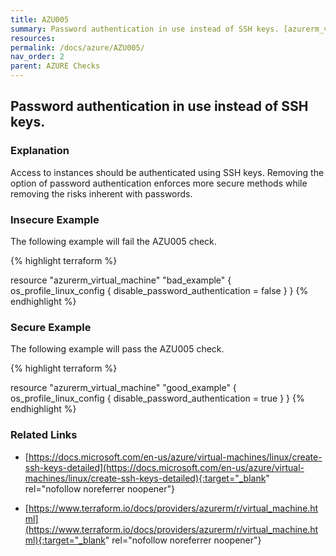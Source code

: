 ```yaml
---
title: AZU005
summary: Password authentication in use instead of SSH keys. [azurerm_virtual_machine] 
resources: 
permalink: /docs/azure/AZU005/
nav_order: 2
parent: AZURE Checks
---
```


## Password authentication in use instead of SSH keys.

### Explanation


Access to instances should be authenticated using SSH keys. Removing the option of password authentication enforces more secure methods while removing the risks inherent with passwords.



### Insecure Example

The following example will fail the AZU005 check.

{% highlight terraform %}

resource "azurerm_virtual_machine" "bad_example" {
	os_profile_linux_config {
		disable_password_authentication = false
	}
}
{% endhighlight %}



### Secure Example

The following example will pass the AZU005 check.

{% highlight terraform %}

resource "azurerm_virtual_machine" "good_example" {
	os_profile_linux_config {
		disable_password_authentication = true
	}
}
{% endhighlight %}


### Related Links


- [https://docs.microsoft.com/en-us/azure/virtual-machines/linux/create-ssh-keys-detailed](https://docs.microsoft.com/en-us/azure/virtual-machines/linux/create-ssh-keys-detailed){:target="_blank" rel="nofollow noreferrer noopener"}

- [https://www.terraform.io/docs/providers/azurerm/r/virtual_machine.html](https://www.terraform.io/docs/providers/azurerm/r/virtual_machine.html){:target="_blank" rel="nofollow noreferrer noopener"}

